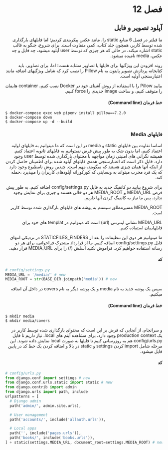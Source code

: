 <h1 dir="rtl">
فصل 12
</h1>

<h2 dir="rtl">
آپلود تصویر و فایل
</h2>

<p dir="rtl">
ما قبلتر در فصل 6 منابع static را، مانند عکس پیکربندی کردیم؛ اما فایلهای بارگذاری شده توسط کاربر، همچون جلد کتاب، کمی متفاوت است. برای شروع، جنگو به قالب static اشاره میکند، در حالی که هر چیزی که توسط user آپلود میشود، چه فایل و چه عکس، media نامیده میشود.
</p>
<p dir="rtl">
روند افزودن این ویژگیها برای فایلها یا تصاویر مشابه هست؛ اما، برای تصاویر، باید کتابخانه پردازش تصویر پایتون به نام Pillow را نصب کرد که شامل ویژگیهای اضافه مانند اعتبارسنجی اولیه است.
</p>
<p dir="rtl">
بیایید Pillow را با استفاده از روش آشنای خود در Docker نصب کنیم، container هایمان را متوقف کنیم، و ساخت image جدیدی را force کنیم.
</p>
<h4 dir="rtl">
خط فرمان (Command line)
</h4>

```
$ docker-compose exec web pipenv install pillow==7.2.0
$ docker-compose down
$ docker-compose up -d --build
```

<h3 dir="rtl">
فایلهای Media
</h3>
<p dir="rtl">
اساسا تفاوت بین فایلهای static و media در این است که ما میتوانیم به فایلهای اولیه اعتماد کنیم، اما بدون شک به طور پیش فرض نمیتوانیم به فایلهای ثانویه اعتماد کنیم. همیشه نگرانی های امنیتی زمان مواجهه با محتوای بارگذاری شده توسط user وجود دارد. قابل ذکر است که اعتبارسنجی همه‌ی فایلهای آپلود شده برای اطمینان حاصل کردن از اینکه آنها همان چیزی هستند که میگویند، مهم است. چندین روش نامطبوع وجود دارد که یک فرد مخرب میتواند به وبسایتی که کورکورانه آپلودهای کاربران را میپذیرد ،حمله کند.
</p>
<p dir="rtl">
برای شروع بیایید دو کانفیگ جدید به فایل config/settings.py اضافه کنیم. به طور پیش فرض MEDIA_URL و MEDIA_ROOT هر دو خالی هستند و چیزی برای نمایش وجود ندارد، پس ما نیاز به کانفیگ کردن آنها داریم.
</p>
<p dir="rtl">
MEDIA_ROOT مسیرمطلق سیستم به پوشه های فایلهای بارگذاری شده توسط کاربر است.
</p>
<p dir="rtl">
MEDIA_URL  نشانی اینترنتی (url) است که میتوانیم در templat های خود برای فایلهایمان استفاده کنیم.
</p>
<p dir="rtl">
ما میتوانیم هر دوی این تنظیمات را بعد از STATICFILES_FINDERS در نزدیکی انتهای فایل config/settings.py اضافه کنیم. ما از قرارداد مشترک فراخوانی، برای هر دو رسانه استفاده خواهیم کرد. فراموش نکنید اسلش (/) را برای MEDIA_URL قرار دهید.
</p>
<h4 dir="rtl">
کد
</h4>

```python
# config/settings.py
MEDIA_URL = '/media/' # new
MEDIA_ROOT = str(BASE_DIR.joinpath('media')) # new
```

<p dir="rtl">
سپس یک پوشه جدید به نام media و یک پوشه دیگر به نام covers در داخل آن اضافه میکنیم.
</p>
<h4 dir="rtl">
خط فرمان (Command line)
</h4>

```
$ mkdir media
$ mkdir media/covers
```

<p dir="rtl">
و سرانجام، از آنجایی که فرض بر این است که محتوای بارگذاری شده توسط کاربر در یک production context وجود دارد، برای مشاهده آیتم های local، نیاز داریم تا فایل config/urls.py هم به روزرسانی کنیم تا فایلها به صورت local نمایش داده شوند. این مرحله شامل import کردن settings و static در بالا و اضافه کردن یک خط کد در پایین فایل میشود.
</p>
<h4 dir="rtl">
کد
</h4>

```python
# config/urls.py
from django.conf import settings # new
from django.conf.urls.static import static # new
from django.contrib import admin
from django.urls import path, include
urlpatterns = [
  # Django admin
  path('admin/', admin.site.urls),

  # User management
  path('accounts/', include('allauth.urls')),

  # Local apps
  path('', include('pages.urls')),
  path('books/', include('books.urls')),
] + static(settings.MEDIA_URL, document_root=settings.MEDIA_ROOT) # new
```

